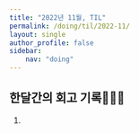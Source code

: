 ```yaml
---
title: "2022년 11월, TIL"
permalink: /doing/til/2022-11/
layout: single
author_profile: false
sidebar:
    nav: "doing"
---
```

 
## 한달간의 회고 기록👩🏻‍💻

1. 

